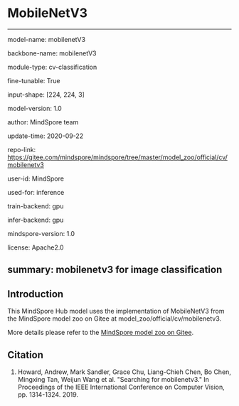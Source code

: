 # MobileNetV3

---

model-name: mobilenetV3

backbone-name: mobilenetV3

module-type: cv-classification

fine-tunable: True

input-shape: [224, 224, 3]

model-version: 1.0


author: MindSpore team

update-time: 2020-09-22

repo-link: https://gitee.com/mindspore/mindspore/tree/master/model_zoo/official/cv/mobilenetv3

user-id: MindSpore

used-for: inference

train-backend: gpu

infer-backend: gpu

mindspore-version: 1.0

license: Apache2.0

summary: mobilenetv3 for image classification
---


## Introduction

This MindSpore Hub model uses the implementation of MobileNetV3 from the MindSpore model zoo on Gitee at model_zoo/official/cv/mobilenetv3.

More details please refer to the [MindSpore model zoo on Gitee](https://gitee.com/mindspore/mindspore/blob/master/model_zoo/official/cv/mobilenetv3/README.md).


## Citation

1. Howard, Andrew, Mark Sandler, Grace Chu, Liang-Chieh Chen, Bo Chen, Mingxing Tan, Weijun Wang et al. "Searching for mobilenetv3." In Proceedings of the IEEE International Conference on Computer Vision, pp. 1314-1324. 2019.
